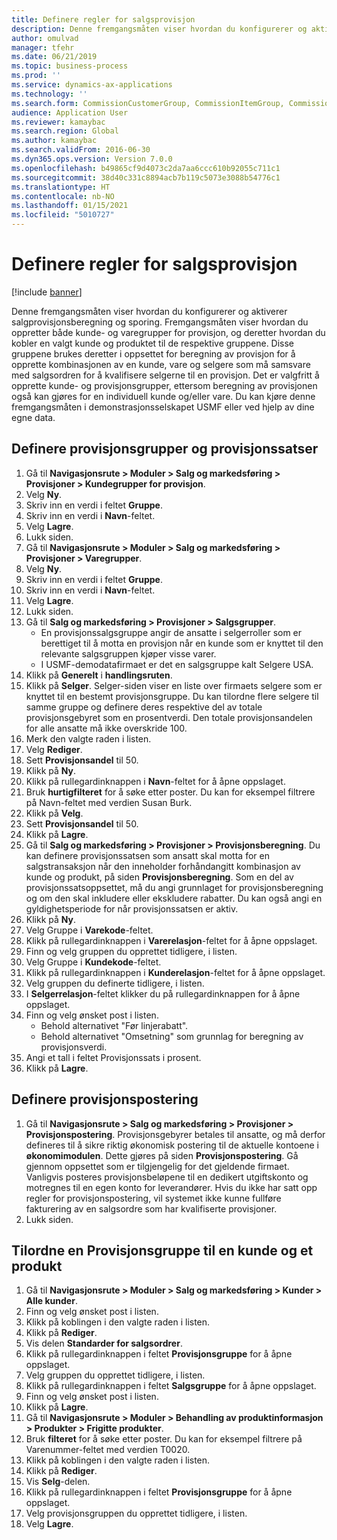 ```yaml
---
title: Definere regler for salgsprovisjon
description: Denne fremgangsmåten viser hvordan du konfigurerer og aktiverer salgprovisjonsberegning og sporing.
author: omulvad
manager: tfehr
ms.date: 06/21/2019
ms.topic: business-process
ms.prod: ''
ms.service: dynamics-ax-applications
ms.technology: ''
ms.search.form: CommissionCustomerGroup, CommissionItemGroup, CommissionSalesGroup, CommissionSalesMember, DirPartyLookup, CommissionCalc, InventPosting, CustTable, EcoResProductDetailsExtended, CommissionEmplSalesGroup
audience: Application User
ms.reviewer: kamaybac
ms.search.region: Global
ms.author: kamaybac
ms.search.validFrom: 2016-06-30
ms.dyn365.ops.version: Version 7.0.0
ms.openlocfilehash: b49865cf9d4073c2da7aa6ccc610b92055c711c1
ms.sourcegitcommit: 38d40c331c8894acb7b119c5073e3088b54776c1
ms.translationtype: HT
ms.contentlocale: nb-NO
ms.lasthandoff: 01/15/2021
ms.locfileid: "5010727"
---
```

# <a name="set-up-sales-commission-rules"></a>Definere regler for salgsprovisjon

[!include [banner](../../includes/banner.md)]

Denne fremgangsmåten viser hvordan du konfigurerer og aktiverer salgprovisjonsberegning og sporing. Fremgangsmåten viser hvordan du oppretter både kunde- og varegrupper for provisjon, og deretter hvordan du kobler en valgt kunde og produktet til de respektive gruppene. Disse gruppene brukes deretter i oppsettet for beregning av provisjon for å opprette kombinasjonen av en kunde, vare og selgere som må samsvare med salgsordren for å kvalifisere selgerne til en provisjon. Det er valgfritt å opprette kunde- og provisjonsgrupper, ettersom beregning av provisjonen også kan gjøres for en individuell kunde og/eller vare. Du kan kjøre denne fremgangsmåten i demonstrasjonsselskapet USMF eller ved hjelp av dine egne data.


## <a name="set-up-commission-groups-and-commission-rates"></a>Definere provisjonsgrupper og provisjonssatser
1. Gå til **Navigasjonsrute > Moduler > Salg og markedsføring > Provisjoner > Kundegrupper for provisjon**.
2. Velg **Ny**.
3. Skriv inn en verdi i feltet **Gruppe**.
4. Skriv inn en verdi i **Navn**-feltet.
5. Velg **Lagre**.
6. Lukk siden.
7. Gå til **Navigasjonsrute > Moduler > Salg og markedsføring > Provisjoner > Varegrupper**.
8. Velg **Ny**.
9. Skriv inn en verdi i feltet **Gruppe**.
10. Skriv inn en verdi i **Navn**-feltet.
11. Velg **Lagre**.
12. Lukk siden.
13. Gå til **Salg og markedsføring > Provisjoner > Salgsgrupper**.
    - En provisjonssalgsgruppe angir de ansatte i selgerroller som er berettiget til å motta en provisjon når en kunde som er knyttet til den relevante salgsgruppen kjøper visse varer.  
    - I USMF-demodatafirmaet er det en salgsgruppe kalt Selgere USA.  
14. Klikk på **Generelt** i **handlingsruten**.
15. Klikk på **Selger**. Selger-siden viser en liste over firmaets selgere som er knyttet til en bestemt provisjonsgruppe. Du kan tilordne flere selgere til samme gruppe og definere deres respektive del av totale provisjonsgebyret som en prosentverdi. Den totale provisjonsandelen for alle ansatte må ikke overskride 100. 
16. Merk den valgte raden i listen.
17. Velg **Rediger**.
18. Sett **Provisjonsandel** til 50.
19. Klikk på **Ny**.
20. Klikk på rullegardinknappen i **Navn**-feltet for å åpne oppslaget.
21. Bruk **hurtigfilteret** for å søke etter poster. Du kan for eksempel filtrere på Navn-feltet med verdien Susan Burk.
22. Klikk på **Velg**.
23. Sett **Provisjonsandel** til 50.
24. Klikk på **Lagre**.
25. Gå til **Salg og markedsføring > Provisjoner > Provisjonsberegning**. Du kan definere provisjonssatsen som ansatt skal motta for en salgstransaksjon når den inneholder forhåndangitt kombinasjon av kunde og produkt, på siden **Provisjonsberegning**. Som en del av provisjonssatsoppsettet, må du angi grunnlaget for provisjonsberegning og om den skal inkludere eller ekskludere rabatter. Du kan også angi en gyldighetsperiode for når provisjonssatsen er aktiv.  
26. Klikk på **Ny**.
27. Velg Gruppe i **Varekode**-feltet.
28. Klikk på rullegardinknappen i **Varerelasjon**-feltet for å åpne oppslaget.
29. Finn og velg gruppen du opprettet tidligere, i listen.
30. Velg Gruppe i **Kundekode**-feltet.
31. Klikk på rullegardinknappen i **Kunderelasjon**-feltet for å åpne oppslaget.
32. Velg gruppen du definerte tidligere, i listen.
33. I **Selgerrelasjon**-feltet klikker du på rullegardinknappen for å åpne oppslaget.
34. Finn og velg ønsket post i listen.
    - Behold alternativet "Før linjerabatt".  
    - Behold alternativet "Omsetning" som grunnlag for beregning av provisjonsverdi.    
35. Angi et tall i feltet Provisjonssats i prosent.
36. Klikk på **Lagre**.

## <a name="setting-up-commission-posting"></a>Definere provisjonspostering
1. Gå til **Navigasjonsrute > Salg og markedsføring > Provisjoner > Provisjonspostering**. Provisjonsgebyrer betales til ansatte, og må derfor defineres til å sikre riktig økonomisk postering til de aktuelle kontoene i **økonomimodulen**. Dette gjøres på siden **Provisjonspostering**. Gå gjennom oppsettet som er tilgjengelig for det gjeldende firmaet. Vanligvis posteres provisjonsbeløpene til en dedikert utgiftskonto og motregnes til en egen konto for leverandører. Hvis du ikke har satt opp regler for provisjonspostering, vil systemet ikke kunne fullføre fakturering av en salgsordre som har kvalifiserte provisjoner.  
2. Lukk siden.

## <a name="assign-a-commission-group-to-a-customer-and-a-product"></a>Tilordne en Provisjonsgruppe til en kunde og et produkt
1. Gå til **Navigasjonsrute > Moduler > Salg og markedsføring > Kunder > Alle kunder**.
2. Finn og velg ønsket post i listen.
3. Klikk på koblingen i den valgte raden i listen.
4. Klikk på **Rediger**.
5. Vis delen **Standarder for salgsordrer**.
6. Klikk på rullegardinknappen i feltet **Provisjonsgruppe** for å åpne oppslaget.
7. Velg gruppen du opprettet tidligere, i listen.
8. Klikk på rullegardinknappen i feltet **Salgsgruppe** for å åpne oppslaget.
9. Finn og velg ønsket post i listen.
10. Klikk på **Lagre**.
11. Gå til **Navigasjonsrute > Moduler > Behandling av produktinformasjon > Produkter > Frigitte produkter**.
12. Bruk **filteret** for å søke etter poster. Du kan for eksempel filtrere på Varenummer-feltet med verdien T0020.
13. Klikk på koblingen i den valgte raden i listen.
14. Klikk på **Rediger**.
15. Vis **Selg**-delen.
16. Klikk på rullegardinknappen i feltet **Provisjonsgruppe** for å åpne oppslaget.
17. Velg provisjonsgruppen du opprettet tidligere, i listen.
18. Velg **Lagre**.

